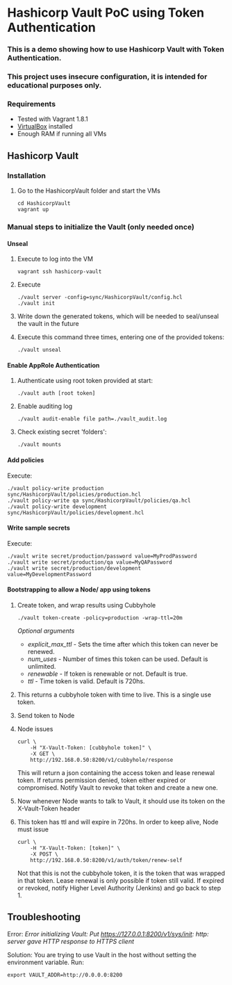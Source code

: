 # Hashicorp Vault PoC using Token Authentication

### This is a demo showing how to use Hashicorp Vault with Token Authentication.

### This project uses insecure configuration, it is intended for educational purposes only.

### Requirements
- Tested with Vagrant 1.8.1
- [VirtualBox](https://www.virtualbox.org/wiki/Downloads) installed
- Enough RAM if running all VMs

## Hashicorp Vault
### Installation
1. Go to the HashicorpVault folder and start the VMs

    ````
    cd HashicorpVault
    vagrant up
    ````
### Manual steps to initialize the Vault (only needed once)
#### Unseal
1. Execute to log into the VM

    ````
    vagrant ssh hashicorp-vault
    ````
2. Execute

    ````
    ./vault server -config=sync/HashicorpVault/config.hcl
    ./vault init
    ````
3. Write down the generated tokens, which will be needed to seal/unseal the vault in the future
4. Execute this command three times, entering one of the provided tokens:

    ````
    ./vault unseal
    ````
#### Enable AppRole Authentication
1. Authenticate using root token provided at start:

    ````
    ./vault auth [root token]
    ````
2. Enable auditing log

    ```
    ./vault audit-enable file path=./vault_audit.log
    ```
3. Check existing secret 'folders':

    ```
    ./vault mounts
    ```
#### Add policies
Execute:

```
./vault policy-write production sync/HashicorpVault/policies/production.hcl
./vault policy-write qa sync/HashicorpVault/policies/qa.hcl
./vault policy-write development sync/HashicorpVault/policies/development.hcl
```

#### Write sample secrets
Execute:

```
./vault write secret/production/password value=MyProdPassword
./vault write secret/production/qa value=MyQAPassword
./vault write secret/production/development value=MyDevelopmentPassword
```

#### Bootstrapping to allow a Node/ app using tokens
1. Create token, and wrap results using Cubbyhole

   ```
   ./vault token-create -policy=production -wrap-ttl=20m
   ```

   *Optional arguments*

   - _explicit_max_ttl_ - Sets the time after which this token can never be renewed.
   - _num_uses_ - Number of times this token can be used. Default is unlimited.
   - _renewable_ - If token is renewable or not. Default is true.
   - _ttl_ - Time token is valid. Default is 720hs.

2. This returns a cubbyhole token with time to live. This is a single use token.
3. Send token to Node
4. Node issues

    ```
    curl \
        -H "X-Vault-Token: [cubbyhole token]" \
        -X GET \
        http://192.168.0.50:8200/v1/cubbyhole/response
    ```
    This will return a json containing the access token and lease renewal token.
    If returns permission denied, token either expired or compromised. Notify Vault to revoke that token and create a new one.
5. Now whenever Node wants to talk to Vault, it should use its token on the X-Vault-Token header
6. This token has ttl and will expire in 720hs. In order to keep alive, Node must issue
    ```
    curl \
        -H "X-Vault-Token: [token]" \
        -X POST \
        http://192.168.0.50:8200/v1/auth/token/renew-self
    ```
    Not that this is not the cubbyhole token, it is the token that was wrapped in that token.
    Lease renewal is only possible if token still valid. If expired or revoked, notify Higher Level Authority (Jenkins) and go back to step 1.

## Troubleshooting
Error:
_Error initializing Vault: Put https://127.0.0.1:8200/v1/sys/init: http: server gave HTTP response to HTTPS client_

Solution:
You are trying to use Vault in the host without setting the environment variable. Run:
```
export VAULT_ADDR=http://0.0.0.0:8200
```
